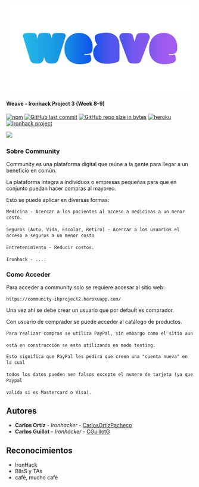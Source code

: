 # ![](./resources/icons/Weave.mx.png)

#### Weave - Ironhack Project 3 (Week 8-9)

[![npm](https://img.shields.io/npm/v/npm.svg?color=FB3B49)](https://www.npmjs.com/)
[![GitHub last commit](https://img.shields.io/github/last-commit/CGuillotG/IH-Project2.svg)](https://github.com/CGuillotG/IH-Project2)
[![GitHub repo size in bytes](https://img.shields.io/github/repo-size/CGuillotG/IH-Project2.svg)](https://github.com/CGuillotG/IH-Project2)
[![heroku](https://img.shields.io/badge/live-heroku-%2379589F.svg)](https://community-ihproject2.herokuapp.com/)
[![Ironhack project](https://img.shields.io/badge/project-Ironhack-32c3ff.svg)](https://projects.ironhack.com.mx/projects/5c4b87d818a0f50017f374a5/2)


![](./resources/images/homepage-cover.jpeg)



### Sobre Community

Community es una plataforma digital que reúne a la gente para llegar a un beneficio en común.

La plataforma integra a individuos o empresas pequeñas para que en conjunto puedan hacer compras al mayoreo.

Esto se puede aplicar en diversas formas:

```
Medicina - Acercar a los pacientes al acceso a medicinas a un menor costo.

Seguros (Auto, Vida, Escolar, Retiro) - Acercar a los usuarios el acceso a seguros a un menor costo

Entretenimiento - Reducir costos.

Ironhack - ....
```

### Como Acceder

Para acceder a community solo se requiere accesar al sitio web:

```
https://community-ihproject2.herokuapp.com/
```

Una vez ahí se debe crear un usuario que por default es comprador.

Con usuario de comprador se puede acceder al catálogo de productos.

```
Para realizar compras se utiliza PayPal, sin embargo como el sitio aun

está en construcción se esta utilizando en modo testing.

```



```
Esto significa que PayPal les pedirá que creen una "cuenta nueva" en la cual

todos los datos pueden ser falsos excepto el numero de tarjeta (ya que Paypal

valida si es Mastercard o Visa).

```


## Autores

* **Carlos Ortíz** - *Ironhacker* - [CarlosOrtizPacheco](https://github.com/carlosortizpacheco)
* **Carlos Guillot** - *Ironhacker* - [CGuillotG](https://github.com/CGuillotG)

## Reconocimientos

* IronHack
* BlisS y TAs
* café, mucho café

<!-- Markdown link & img dfn's -->
[npm-image]: https://img.shields.io/npm/v/datadog-metrics.svg?style=flat-square
[npm-url]: https://npmjs.org/package/datadog-metrics
[npm-downloads]: https://img.shields.io/npm/dm/datadog-metrics.svg?style=flat-square
[travis-image]: https://img.shields.io/travis/dbader/node-datadog-metrics/master.svg?style=flat-square
[travis-url]: https://travis-ci.org/dbader/node-datadog-metrics
[wiki]: https://github.com/yourname/yourproject/wiki
